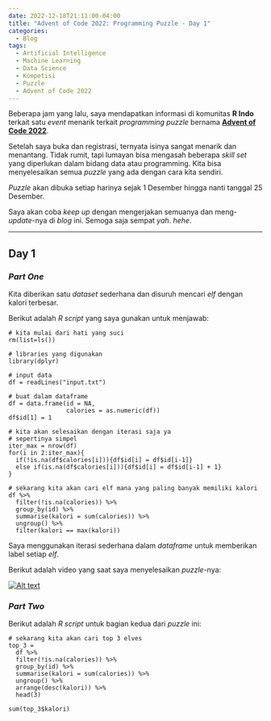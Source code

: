 ```yaml
---
date: 2022-12-18T21:11:00-04:00
title: "Advent of Code 2022: Programming Puzzle - Day 1"
categories:
  - Blog
tags:
  - Artificial Intelligence
  - Machine Learning
  - Data Science
  - Kompetisi
  - Puzzle
  - Advent of Code 2022
---
```


Beberapa jam yang lalu, saya mendapatkan informasi di komunitas __R Indo__ terkait satu _event_ menarik terkait _programming puzzle_ bernama [__Advent of Code 2022__](https://adventofcode.com/).

Setelah saya buka dan registrasi, ternyata isinya sangat menarik dan menantang. Tidak rumit, tapi lumayan bisa mengasah beberapa _skill set_ yang diperlukan dalam bidang data atau programming. Kita bisa menyelesaikan semua _puzzle_ yang ada dengan cara kita sendiri.

_Puzzle_ akan dibuka setiap harinya sejak 1 Desember hingga nanti tanggal 25 Desember.

Saya akan coba _keep up_ dengan mengerjakan semuanya dan meng-_update_-nya di _blog_ ini. Semoga saja sempat _yah_. _hehe_.

---

## Day 1

### _Part One_

Kita diberikan satu _dataset_ sederhana dan disuruh mencari _elf_ dengan kalori terbesar.

Berikut adalah _R script_ yang saya gunakan untuk menjawab:

```
# kita mulai dari hati yang suci
rm(list=ls())

# libraries yang digunakan
library(dplyr)

# input data
df = readLines("input.txt")

# buat dalam dataframe
df = data.frame(id = NA,
                calories = as.numeric(df))
df$id[1] = 1

# kita akan selesaikan dengan iterasi saja ya
# sepertinya simpel
iter_max = nrow(df)
for(i in 2:iter_max){
  if(!is.na(df$calories[i])){df$id[i] = df$id[i-1]}
  else if(is.na(df$calories[i])){df$id[i] = df$id[i-1] + 1}
}

# sekarang kita akan cari elf mana yang paling banyak memiliki kalori
df %>%
  filter(!is.na(calories)) %>%
  group_by(id) %>%
  summarise(kalori = sum(calories)) %>%
  ungroup() %>%
  filter(kalori == max(kalori))
```

Saya menggunakan iterasi sederhana dalam _dataframe_ untuk memberikan label setiap _elf_.

Berikut adalah video yang saat saya menyelesaikan _puzzle_-nya:

[![Alt text](https://img.youtube.com/vi/i3gXUaL12no/0.jpg)](https://www.youtube.com/watch?v=i3gXUaL12no)

### _Part Two_

Berikut adalah _R script_ untuk bagian kedua dari _puzzle_ ini:

```
# sekarang kita akan cari top 3 elves
top_3 = 
  df %>%
  filter(!is.na(calories)) %>%
  group_by(id) %>%
  summarise(kalori = sum(calories)) %>%
  ungroup() %>%
  arrange(desc(kalori)) %>%
  head(3)

sum(top_3$kalori)
```